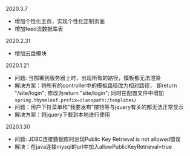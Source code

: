 2020.3.7
- 增加个性化主页，实现个性化定制页面
- 增加feed流数据库表

2020.2.31
- 增加云盘模块

2020.1.21
- 问题: 当部署到服务器上时，出现所有的路径，模板都无法渲染 
- 解决方案：将所有的controller中的模板路径改为相对路径，
  即return "/site/login"; 修改为return "site/login"; 同时在配置文件中增加`spring.thymeleaf.prefix=classpath:/templates/`
- 问题：用户下拉菜单和"我要发布"按钮等与jquery有关的都无法正常显示
- 解决方案：将jquery下载到本地进行使用

2020.1.30
- 问题: JDBC连接数据库时出现Public Key Retrieval is not allowed错误
- 解决：在java连接mysql的url中加入allowPublicKeyRetrieval=true
